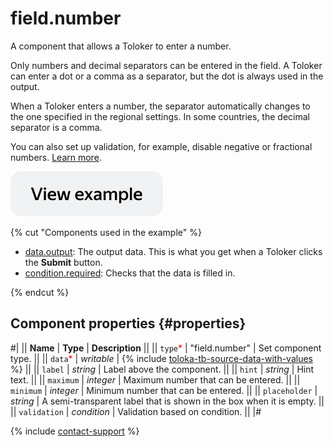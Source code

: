 # field.number

A component that allows a Toloker to enter a number.

Only numbers and decimal separators can be entered in the field. A Toloker can enter a dot or a comma as a separator, but the dot is always used in the output.

When a Toloker enters a number, the separator automatically changes to the one specified in the regional settings. In some countries, the decimal separator is a comma.

You can also set up validation, for example, disable negative or fractional numbers. [Learn more](../operations/components-for-numbers.md).

[![View example](../_images/buttons/view-example.svg)](https://ya.cc/t/MAT9QmHy4P2WYN)

{% cut "Components used in the example" %}

- [data.output](../operations/work-with-data.md): The output data. This is what you get when a Toloker clicks the **Submit** button.
- [condition.required](condition.required.md): Checks that the data is filled in.

{% endcut %}

## Component properties {#properties}

#|
|| **Name** | **Type** | **Description** ||
|| `type`<span style="color: red">\*</span> | "field.number" | Set component type. ||
|| `data`<span style="color: red">\*</span> | _writable_ | {% include [toloka-tb-source-data-with-values](../_includes/toloka-tb-source/id-toloka-tb-source/data-with-values.md) %} ||
|| `label` | _string_ | Label above the component. ||
|| `hint` | _string_ | Hint text. ||
|| `maximum` | _integer_ | Maximum number that can be entered. ||
|| `minimum` | _integer_ | Minimum number that can be entered. ||
|| `placeholder` | _string_ | A semi-transparent label that is shown in the box when it is empty. ||
|| `validation` | _condition_ | Validation based on condition. ||
|#

{% include [contact-support](../_includes/contact-support.md) %}
